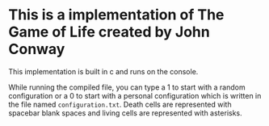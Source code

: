 # This is a implementation of The Game of Life created by John Conway

This implementation is built in c and runs on the console. 

While running the compiled file, you can type a 1 to start with a random configuration or a 0 to start with a personal configuration which is written in the file named `configuration.txt`. 
Death cells are represented with spacebar blank spaces and living cells are represented with asterisks.
